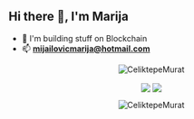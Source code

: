 ## Hi there 👋, I'm Marija

- 🔭 I'm building stuff on Blockchain
- 📫 **mijailovicmarija@hotmail.com**


<p align="center">
<img src="https://github-profile-trophy.vercel.app/?username=marijamijailovic&rank=SECRET,SSS,SS,S,A&theme=radical&no-bg=true&no-frame=true&column=4" alt="CeliktepeMurat" />
</p>
<p align="center">
<img align="center" src="https://github-readme-stats.vercel.app/api?username=marijamijailovic&theme=blue-green&show_icons=true&count_private=true&hide_border=true" />
<img align="center" src="https://github-readme-stats.vercel.app/api/top-langs/?username=marijamijailovic&layout=compact&langs_count=6&theme=blue-green&hide_border=true" />

</p>
<p align="center">
<img align="center" src="https://github-readme-streak-stats.herokuapp.com/?user=marijamijailovic&theme=blue-green&hide_border=true" alt="CeliktepeMurat" />
</p>

<!--
**marijamijailovic/marijamijailovic** is a ✨ _special_ ✨ repository because its `README.md` (this file) appears on your GitHub profile.

Here are some ideas to get you started:

- 🔭 I'm building stuff on Blockchain
- 🌱 I’m currently learning ...
- 👯 I’m looking to collaborate on ...
- 🤔 I’m looking for help with ...
- 💬 Ask me about ...
- 📫 How to reach me: ...
- 😄 Pronouns: ...
- ⚡ Fun fact: ...
-->

